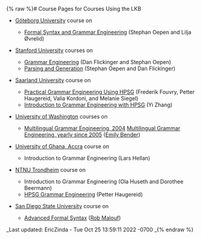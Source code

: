 {% raw %}# Course Pages for Courses Using the LKB

- [Göteborg University](http://www.gu.se) course on
  
  - [Formal Syntax and Grammar
Engineering](http://www.delph-in.net/courses/04/fs/) (Stephan
Oepen and Lilja Øvrelid)
- [Stanford University](http://www.stanford.edu/) courses on
  
  - [Grammar Engineering](http://lingo.stanford.edu/courses/05/ge/)
(Dan Flickinger and Stephan Oepen)
  - [Parsing and
Generation](http://lingo.stanford.edu/courses/04/pg/) (Stephan
Oepen and Dan Flickinger)
- [Saarland University](http://www.uni-sb.de/) course on
  
  - [Practical Grammar Engineering Using
HPSG](http://www.coli.uni-sb.de/cl/courses/grammar-engineering-04/)
(Frederik Fouvry, Petter Haugereid, Valia Kordoni, and Melanie
Siegel)
  - [Introduction to Grammar Engineering with
HPSG](http://www.coli.uni-saarland.de/~yzhang/ge/) (Yi Zhang)
- [University of Washington](http://www.washington.edu/) courses on
  
  - [Multilingual Grammar Engineering,
2004](http://courses.washington.edu/ling471/) [Multilingual
Grammar Engineering, yearly since
2005](http://courses.washington.edu/ling567) ([Emily
Bender](http://faculty.washington.edu/ebender))
- [University of Ghana, Accra](http://www.ug.edu.gh/) course on
  
  - Introduction to Grammar Engineering (Lars Hellan)
- [NTNU Trondheim](http://www.ntnu.no/) course on
  
  - Introduction to Grammar Engineering (Ola Huseth and Dorothee
Beermann)
  - [HPSG Grammar
Engineering](http://www.hf.ntnu.no/hf/isk/Ansatte/petter.haugereid/grammar-course.html)
(Petter Haugereid)
- [San Diego State University](http://www.sdsu.edu/) course on
  
  - [Advanced Formal
Syntax](http://bulba.sdsu.edu/cl/Members/rmalouf/courses/ling-620-advanced-formal-syntax-spring-2007)
([Rob Malouf](http://rohan.sdsu.edu/~malouf))

_Last updated: EricZinda - Tue Oct 25 13:59:11 2022 -0700
_{% endraw %}
